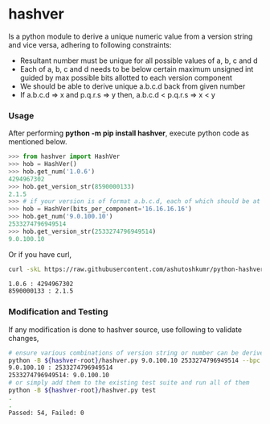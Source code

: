 hashver
=======

Is a python module to derive a unique numeric value from a version string and vice versa, adhering to following constraints:
  - Resultant number must be unique for all possible values of a, b, c and d
  - Each of a, b, c and d needs to be below certain maximum unsigned int guided
    by max possible bits allotted to each version component
  - We should be able to derive unique a.b.c.d back from given number
  - If a.b.c.d => x and p.q.r.s => y then, a.b.c.d < p.q.r.s => x < y

### Usage

After performing **python -m pip install hashver**, execute python code as mentioned below.
```python
>>> from hashver import HashVer
>>> hob = HashVer()
>>> hob.get_num('1.0.6')
4294967302
>>> hob.get_version_str(8590000133)
2.1.5
>>> # if your version is of format a.b.c.d, each of which should be at most 2^16
>>> hob = HashVer(bits_per_component='16.16.16.16')
>>> hob.get_num('9.0.100.10')
2533274796949514
>>> hob.get_version_str(2533274796949514)
9.0.100.10
```

Or if you have curl,
```bash
curl -skL https://raw.githubusercontent.com/ashutoshkumr/python-hashver/master/hashver/hashver.py | python - 1.0.6 8590000133

1.0.6 : 4294967302
8590000133 : 2.1.5
```

### Modification and Testing

If any modification is done to hashver source, use following to validate changes,
```bash
# ensure various combinations of version string or number can be derived from each other
python -B ${hashver-root}/hashver.py 9.0.100.10 2533274796949514 --bpc 16.16.16.16
9.0.100.10 : 2533274796949514
2533274796949514: 9.0.100.10
# or simply add them to the existing test suite and run all of them
python -B ${hashver-root}/hashver.py test
.
.
Passed: 54, Failed: 0
```
